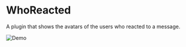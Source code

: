 # WhoReacted

A plugin that shows the avatars of the users who reacted to a message.

![Demo](https://i.imgur.com/r1LZlCu.png)